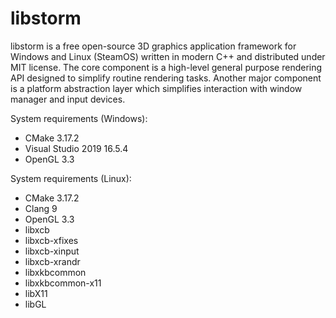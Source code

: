 libstorm
=====

libstorm is a free open-source 3D graphics application framework for Windows and Linux (SteamOS) written in modern C++ and distributed under MIT license. The core component is a high-level general purpose rendering API designed to simplify routine rendering tasks. Another major component is a platform abstraction layer which simplifies interaction with window manager and input devices.

System requirements (Windows):
* CMake 3.17.2
* Visual Studio 2019 16.5.4
* OpenGL 3.3

System requirements (Linux):
* CMake 3.17.2
* Clang 9
* OpenGL 3.3
* libxcb
* libxcb-xfixes
* libxcb-xinput
* libxcb-xrandr
* libxkbcommon
* libxkbcommon-x11
* libX11
* libGL
